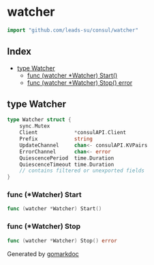 <!-- Code generated by gomarkdoc. DO NOT EDIT -->

# watcher

```go
import "github.com/leads-su/consul/watcher"
```

## Index

- [type Watcher](<#type-watcher>)
  - [func (watcher *Watcher) Start()](<#func-watcher-start>)
  - [func (watcher *Watcher) Stop() error](<#func-watcher-stop>)


## type Watcher

```go
type Watcher struct {
    sync.Mutex
    Client            *consulAPI.Client
    Prefix            string
    UpdateChannel     chan<- consulAPI.KVPairs
    ErrorChannel      chan<- error
    QuiescencePeriod  time.Duration
    QuiescenceTimeout time.Duration
    // contains filtered or unexported fields
}
```

### func \(\*Watcher\) Start

```go
func (watcher *Watcher) Start()
```

### func \(\*Watcher\) Stop

```go
func (watcher *Watcher) Stop() error
```



Generated by [gomarkdoc](<https://github.com/princjef/gomarkdoc>)
